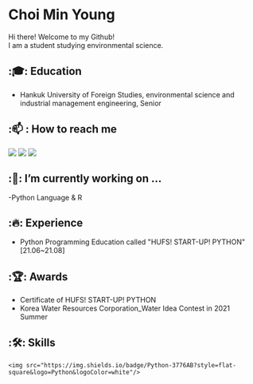 # Choi Min Young
Hi there! Welcome to my Github!<br>
I am a student studying environmental science.<br>


## :🎓: Education
- Hankuk University of Foreign Studies, environmental science and industrial management engineering, Senior


## :📫 : How to reach me
<a href="mailto:mychoi1119@naver.com" target="_blank"><img src="https://img.shields.io/badge/Gmail-EA4335?style=flat-square&logo=Gmail&logoColor=white"/></a>
<a href="https://www.instagram.com/_mi_nyoung/?hl=ko" target="_blank"><img src="https://img.shields.io/badge/Instagram-E4405F?style=flat-square&logo=Instagram&logoColor=white"/></a>
<a href="https://blog.naver.com/mychoi1119" target="_blank"><img src="https://img.shields.io/badge/Blog-F56C2D?style=flat-square&logo=Opsgenie&logoColor=white"/></a>


 ## :🔭: I’m currently working on ...
 -Python Language & R


## :🔥: Experience
- Python Programming Education called "HUFS! START-UP! PYTHON" [21.06~21.08]


## :🏆: Awards
- Certificate of HUFS! START-UP! PYTHON
- Korea Water Resources Corporation_Water Idea Contest in 2021 Summer


## :🛠: Skills

    <img src="https://img.shields.io/badge/Python-3776AB?style=flat-square&logo=Python&logoColor=white"/>
